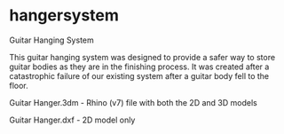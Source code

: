 # hangersystem
Guitar Hanging System

This guitar hanging system was designed to provide a safer way to store guitar bodies as they are in the finishing process.  It was created after a catastrophic failure of our existing system after a guitar body fell to the floor.

Guitar Hanger.3dm - Rhino (v7) file with both the 2D and 3D models

Guitar Hanger.dxf - 2D model only
